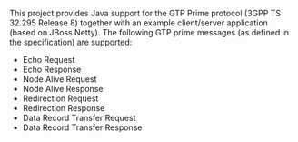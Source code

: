 This project provides Java support for the GTP Prime protocol (3GPP TS 32.295 Release 8) together with an example client/server application (based on JBoss Netty). The following GTP prime messages (as defined in the specification) are supported:
  * Echo Request
  * Echo Response
  * Node Alive Request
  * Node Alive Response
  * Redirection Request
  * Redirection Response
  * Data Record Transfer Request
  * Data Record Transfer Response
